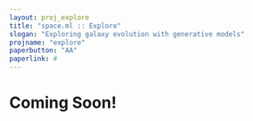 ```yaml
---
layout: proj_explore
title: "space.ml :: Explore"
slogan: "Exploring galaxy evolution with generative models"
projname: "explore"
paperbutton: "AA"
paperlink: #
---
```


# Coming Soon!
